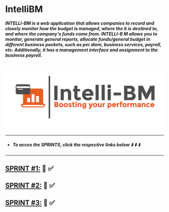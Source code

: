 # IntelliBM

***INTELLI-BM is a web application that allows companies to record and closely monitor how the budget is managed, where the it is destined to, and where the company's 
funds come from. INTELLI-B M allows you to monitor, generate general reports, allocate funds/general budget in different business pockets, such as per diem, 
business services, payroll, etc. Additionally, it has a management interface and assignment to the business payroll.***

# ![](https://github.com/KelvinJ1/Intelli-BM/blob/master/src/assets/intelliLogo.png)
___
- #### *To acces the SPRINTS, click the respective links below :arrow_down: :arrow_down: :arrow_down:*
___
## [SPRINT #1:](https://sharing.clickup.com/t/h/5q9khx/C6ZFDE1FYEAID0E) :file_folder: :white_check_mark:


## [SPRINT #2:](https://drive.google.com/file/d/1Pnw_nxAL0LLtwipoM2_HHjIufC5h55kr/view) :file_folder: :white_check_mark:

## [SPRINT #3:](https://sharing.clickup.com/t/h/639k5x/DCR2Z5P75T8J9LL) :file_folder: :white_check_mark:

